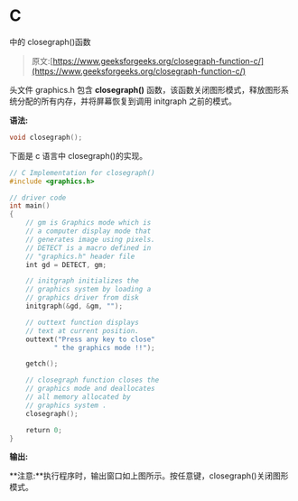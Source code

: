 # C

中的 closegraph()函数

> 原文:[https://www.geeksforgeeks.org/closegraph-function-c/](https://www.geeksforgeeks.org/closegraph-function-c/)

头文件 graphics.h 包含 **closegraph()** 函数，该函数关闭图形模式，释放图形系统分配的所有内存，并将屏幕恢复到调用 initgraph 之前的模式。

**语法:**

```cpp
void closegraph();

```

下面是 c 语言中 closegraph()的实现。

```cpp
// C Implementation for closegraph()
#include <graphics.h>

// driver code
int main()
{
    // gm is Graphics mode which is
    // a computer display mode that
    // generates image using pixels.
    // DETECT is a macro defined in
    // "graphics.h" header file
    int gd = DETECT, gm;

    // initgraph initializes the
    // graphics system by loading a
    // graphics driver from disk
    initgraph(&gd, &gm, "");

    // outtext function displays
    // text at current position.
    outtext("Press any key to close"
           " the graphics mode !!");

    getch();

    // closegraph function closes the
    // graphics mode and deallocates
    // all memory allocated by
    // graphics system .
    closegraph();

    return 0;
}
```

**输出:**

**注意:**执行程序时，输出窗口如上图所示。按任意键，closegraph()关闭图形模式。